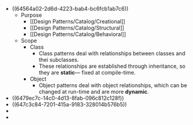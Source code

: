 - ((64564a02-2d6d-4223-bab4-bc6fcb1ab7c6))
    - Purpose
        - [[Design Patterns/Catalog/Creational]]
        - [[Design Patterns/Catalog/Structural]]
        - [[Design Patterns/Catalog/Behavioral]]
    - Scope
        - Class
            - Class patterns deal with relationships between classes and thei subclasses.
            - These relationships are established through inheritance, so they are **static**— fixed at compile-time.
        - Object
            - Object patterns deal with object relationships, which can be changed at run-time and are more **dynamic**.
- ((6479ec7c-14c0-4d13-8fab-096c812c128f))
- ((647c3c84-7201-415a-9183-328014b576b5))
-
-